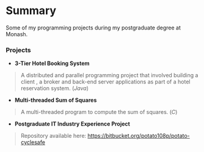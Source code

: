 # Summary #

Some of my programming projects during my postgraduate degree at Monash.

### Projects ###

* **3-Tier Hotel Booking System**

> A distributed and parallel programming project that involved building a client , a broker and back-end server applications as part of a hotel reservation system. (_Java_)

* **Multi-threaded Sum of Squares** 

> A multi-threaded program to compute the sum of squares. (_C_)

* **Postgraduate IT Industry Experience Project**

> Repository available here: https://bitbucket.org/potato108p/potato-cyclesafe